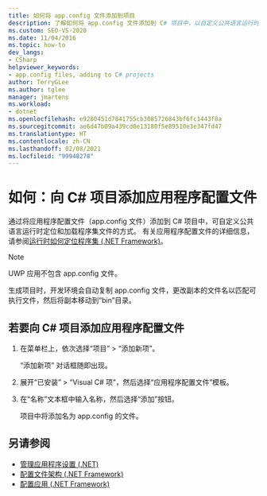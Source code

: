 ```yaml
---
title: 如何将 app.config 文件添加到项目
description: 了解如何将 app.config 文件添加到 C# 项目中，以自定义公共语言运行时定位和加载程序集文件的方式。
ms.custom: SEO-VS-2020
ms.date: 11/04/2016
ms.topic: how-to
dev_langs:
- CSharp
helpviewer_keywords:
- app.config files, adding to C# projects
author: TerryGLee
ms.author: tglee
manager: jmartens
ms.workload:
- dotnet
ms.openlocfilehash: e9280451d7841755cb3085726843bf6fc1443f8a
ms.sourcegitcommit: ae6d47b09a439cd0e13180f5e89510e3e347fd47
ms.translationtype: HT
ms.contentlocale: zh-CN
ms.lasthandoff: 02/08/2021
ms.locfileid: "99948278"
---
```

# <a name="how-to-add-an-application-configuration-file-to-a-c-project"></a>如何：向 C# 项目添加应用程序配置文件

通过将应用程序配置文件（app.config 文件）添加到 C# 项目中，可自定义公共语言运行时定位和加载程序集文件的方式。 有关应用程序配置文件的详细信息，请参阅[运行时如何定位程序集 (.NET Framework)](/dotnet/framework/deployment/how-the-runtime-locates-assemblies)。

> [!NOTE]
> UWP 应用不包含 app.config 文件。

生成项目时，开发环境会自动复制 app.config 文件，更改副本的文件名以匹配可执行文件，然后将副本移动到“bin”目录。

## <a name="to-add-an-application-configuration-file-to-a-c-project"></a>若要向 C# 项目添加应用程序配置文件

1. 在菜单栏上，依次选择“项目” > “添加新项”。

     “添加新项”  对话框随即出现。

1. 展开“已安装” > “Visual C# 项”，然后选择“应用程序配置文件”模板。

1. 在“名称”文本框中输入名称，然后选择“添加”按钮。

     项目中将添加名为 app.config 的文件。

## <a name="see-also"></a>另请参阅

- [管理应用程序设置 (.NET)](../ide/managing-application-settings-dotnet.md)
- [配置文件架构 (.NET Framework)](/dotnet/framework/configure-apps/file-schema/index)
- [配置应用 (.NET Framework)](/dotnet/framework/configure-apps/index)
